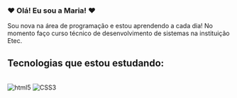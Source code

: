 ### ❤️ Olá! Eu sou a Maria! ❤️ 
Sou nova na área de programação e estou aprendendo a cada dia!
No momento faço curso técnico de desenvolvimento de sistemas na instituição Etec.

## Tecnologias que estou estudando:
<div style="display: inline-block"><br>
    <img alt="html5" src="https://img.shields.io/badge/HTML5-E34F26?style=for-the-badge&logo=html5&logoColor=white">
    <img alt="CSS3" src="https://img.shields.io/badge/CSS3-1572B6?style=for-the-badge&logo=css3&logoColor=white">
</div>
